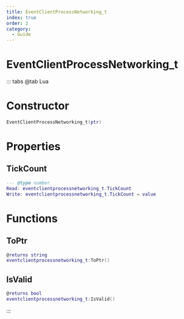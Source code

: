 ```yaml
---
title: EventClientProcessNetworking_t
index: true
order: 2
category:
  - Guide
---
```


# EventClientProcessNetworking_t

::: tabs
@tab Lua
# Constructor
```lua
EventClientProcessNetworking_t(ptr)
```
# Properties
## TickCount 
```lua
--- @type number
Read: eventclientprocessnetworking_t.TickCount
Write: eventclientprocessnetworking_t.TickCount = value
```
# Functions
## ToPtr
```lua
@returns string
eventclientprocessnetworking_t:ToPtr()
```
## IsValid
```lua
@returns bool
eventclientprocessnetworking_t:IsValid()
```

:::